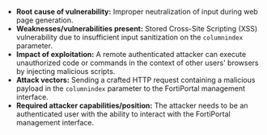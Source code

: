 - **Root cause of vulnerability:** Improper neutralization of input during web page generation.
- **Weaknesses/vulnerabilities present:** Stored Cross-Site Scripting (XSS) vulnerability due to insufficient input sanitization on the `columnindex` parameter.
- **Impact of exploitation:** A remote authenticated attacker can execute unauthorized code or commands in the context of other users' browsers by injecting malicious scripts.
- **Attack vectors:** Sending a crafted HTTP request containing a malicious payload in the `columnindex` parameter to the FortiPortal management interface.
- **Required attacker capabilities/position:** The attacker needs to be an authenticated user with the ability to interact with the FortiPortal management interface.